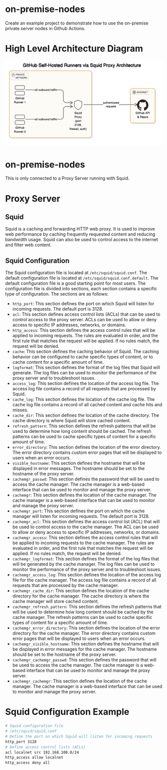 # on-premise-nodes
Create an example project to demonstrate how to use the on-premise private server nodes in Github Actions.

# High Level Architecture Diagram

![High Level Architecture Diagram](img/Simple-Architecture.png)

# on-premise-nodes
This is only connected to a Proxy Server running with Squid.

# Proxy Server
## Squid
Squid is a caching and forwarding HTTP web proxy. It is used to improve web performance by caching frequently requested content and reducing bandwidth usage. Squid can also be used to control access to the internet and filter web content.
## Squid Configuration
The Squid configuration file is located at `/etc/squid/squid.conf`. The default configuration file is located at `/etc/squid/squid.conf.default`. The default configuration file is a good starting point for most users. The configuration file is divided into sections, each section contains a specific type of configuration. The sections are as follows:
- `http_port`: This section defines the port on which Squid will listen for incoming requests. The default port is 3128.
- `acl`: This section defines access control lists (ACLs) that can be used to control access to the proxy server. ACLs can be used to allow or deny access to specific IP addresses, networks, or domains.
- `http_access`: This section defines the access control rules that will be applied to incoming requests. The rules are evaluated in order, and the first rule that matches the request will be applied. If no rules match, the request will be denied.
- `cache`: This section defines the caching behavior of Squid. The caching behavior can be configured to cache specific types of content, or to cache content for a specific amount of time.
- `logformat`: This section defines the format of the log files that Squid will generate. The log files can be used to monitor the performance of the proxy server and to troubleshoot issues.
- `access_log`: This section defines the location of the access log file. The access log file contains a record of all requests that are processed by Squid.
- `cache_log`: This section defines the location of the cache log file. The cache log file contains a record of all cached content and cache hits and misses.
- `cache_dir`: This section defines the location of the cache directory. The cache directory is where Squid will store cached content.
- `refresh_pattern`: This section defines the refresh patterns that will be used to determine how long content should be cached. The refresh patterns can be used to cache specific types of content for a specific amount of time.
- `error_directory`: This section defines the location of the error directory. The error directory contains custom error pages that will be displayed to users when an error occurs.
- `visible_hostname`: This section defines the hostname that will be displayed in error messages. The hostname should be set to the hostname of the proxy server.
- `cachemgr_passwd`: This section defines the password that will be used to access the cache manager. The cache manager is a web-based interface that can be used to monitor and manage the proxy server.
- `cachemgr`: This section defines the location of the cache manager. The cache manager is a web-based interface that can be used to monitor and manage the proxy server.
- `cachemgr_port`: This section defines the port on which the cache manager will listen for incoming requests. The default port is 3128.
- `cachemgr_acl`: This section defines the access control list (ACL) that will be used to control access to the cache manager. The ACL can be used to allow or deny access to specific IP addresses, networks, or domains.
- `cachemgr_access`: This section defines the access control rules that will be applied to incoming requests to the cache manager. The rules are evaluated in order, and the first rule that matches the request will be applied. If no rules match, the request will be denied.
- `cachemgr_logformat`: This section defines the format of the log files that will be generated by the cache manager. The log files can be used to monitor the performance of the proxy server and to troubleshoot issues.
- `cachemgr_access_log`: This section defines the location of the access log file for the cache manager. The access log file contains a record of all requests that are processed by the cache manager.
- `cachemgr_cache_dir`: This section defines the location of the cache directory for the cache manager. The cache directory is where the cache manager will store cached content.
- `cachemgr_refresh_pattern`: This section defines the refresh patterns that will be used to determine how long content should be cached by the cache manager. The refresh patterns can be used to cache specific types of content for a specific amount of time.
- `cachemgr_error_directory`: This section defines the location of the error directory for the cache manager. The error directory contains custom error pages that will be displayed to users when an error occurs.
- `cachemgr_visible_hostname`: This section defines the hostname that will be displayed in error messages for the cache manager. The hostname should be set to the hostname of the proxy server.
- `cachemgr_cachemgr_passwd`: This section defines the password that will be used to access the cache manager. The cache manager is a web-based interface that can be used to monitor and manage the proxy server.
- `cachemgr_cachemgr`: This section defines the location of the cache manager. The cache manager is a web-based interface that can be used to monitor and manage the proxy server.

# Squid Configuration Example
```bash
# Squid configuration file
# /etc/squid/squid.conf
# Define the port on which Squid will listen for incoming requests
http_port 3128
# Define access control lists (ACLs)
acl localnet src 192.168.100.0/24
http_access allow localnet
http_access deny all


